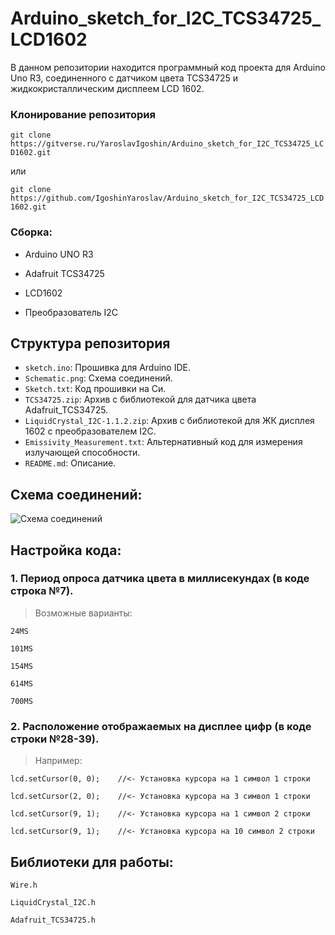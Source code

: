 # Arduino_sketch_for_I2C_TCS34725_LCD1602

В данном репозитории находится программный код проекта для Arduino Uno R3, соединенного с датчиком цвета TCS34725 и жидкокристаллическим дисплеем LCD 1602.

### Клонирование репозитория

```git clone https://gitverse.ru/YaroslavIgoshin/Arduino_sketch_for_I2C_TCS34725_LCD1602.git```

или

```git clone https://github.com/IgoshinYaroslav/Arduino_sketch_for_I2C_TCS34725_LCD1602.git```

### Сборка:

* Arduino UNO R3

* Adafruit TCS34725

* LCD1602

* Преобразователь I2C

## Структура репозитория
- `sketch.ino`: Прошивка для Arduino IDE.
- `Schematic.png`: Схема соединений.
- `Sketch.txt`: Код прошивки на Си.
- `TCS34725.zip`: Архив с библиотекой для датчика цвета Adafruit_TCS34725.
- `LiquidCrystal_I2C-1.1.2.zip`: Архив с библиотекой для ЖК дисплея 1602 с преобразователем I2C.
- `Emissivity_Measurement.txt`: Альтернативный код для измерения излучающей способности.
- `README.md`: Описание.

## Схема соединений:

![Схема соединений](./Schematic.png)

## Настройка кода:

### 1. Период опроса датчика цвета в миллисекундах (в коде строка №7). 

> Возможные варианты: 

``` 24MS ```

``` 101MS ```

``` 154MS ```

``` 614MS ```

``` 700MS ```

### 2. Расположение отображаемых на дисплее цифр (в коде строки №28-39).

> Например:

```lcd.setCursor(0, 0);    //<- Установка курсора на 1 символ 1 строки```

```lcd.setCursor(2, 0);    //<- Установка курсора на 3 символ 1 строки```

```lcd.setCursor(9, 1);    //<- Установка курсора на 1 символ 2 строки```

```lcd.setCursor(9, 1);    //<- Установка курсора на 10 символ 2 строки```

## Библиотеки для работы:

```Wire.h```

```LiquidCrystal_I2C.h```

```Adafruit_TCS34725.h```
